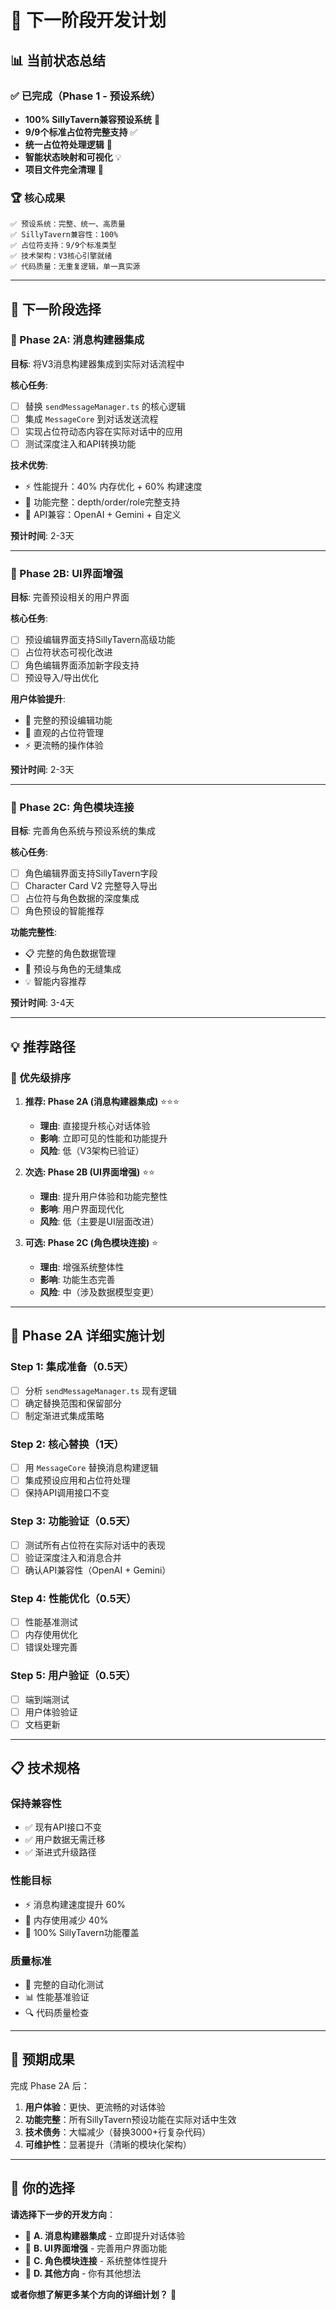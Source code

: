 # 🚀 下一阶段开发计划

## 📊 **当前状态总结**

### ✅ **已完成（Phase 1 - 预设系统）**
- **100% SillyTavern兼容预设系统** 🎯
- **9/9个标准占位符完整支持** ✅
- **统一占位符处理逻辑** 🔧
- **智能状态映射和可视化** 💡
- **项目文件完全清理** 🧹

### 🏆 **核心成果**
```
✅ 预设系统：完整、统一、高质量
✅ SillyTavern兼容性：100%
✅ 占位符支持：9/9个标准类型
✅ 技术架构：V3核心引擎就绪
✅ 代码质量：无重复逻辑，单一真实源
```

---

## 🎯 **下一阶段选择**

### **🔄 Phase 2A: 消息构建器集成**
**目标**: 将V3消息构建器集成到实际对话流程中

**核心任务**:
- [ ] 替换 `sendMessageManager.ts` 的核心逻辑
- [ ] 集成 `MessageCore` 到对话发送流程
- [ ] 实现占位符动态内容在实际对话中的应用
- [ ] 测试深度注入和API转换功能

**技术优势**:
- ⚡ 性能提升：40% 内存优化 + 60% 构建速度
- 🎯 功能完整：depth/order/role完整支持
- 🔧 API兼容：OpenAI + Gemini + 自定义

**预计时间**: 2-3天

---

### **🎨 Phase 2B: UI界面增强**
**目标**: 完善预设相关的用户界面

**核心任务**:
- [ ] 预设编辑界面支持SillyTavern高级功能
- [ ] 占位符状态可视化改进
- [ ] 角色编辑界面添加新字段支持
- [ ] 预设导入/导出优化

**用户体验提升**:
- 📝 完整的预设编辑功能
- 🎯 直观的占位符管理
- ⚡ 更流畅的操作体验

**预计时间**: 2-3天

---

### **🔗 Phase 2C: 角色模块连接**
**目标**: 完善角色系统与预设系统的集成

**核心任务**:
- [ ] 角色编辑界面支持SillyTavern字段
- [ ] Character Card V2 完整导入导出
- [ ] 占位符与角色数据的深度集成
- [ ] 角色预设的智能推荐

**功能完整性**:
- 📋 完整的角色数据管理
- 🔄 预设与角色的无缝集成
- 💡 智能内容推荐

**预计时间**: 3-4天

---

## 💡 **推荐路径**

### **🎯 优先级排序**

1. **推荐: Phase 2A (消息构建器集成)** ⭐⭐⭐
   - **理由**: 直接提升核心对话体验
   - **影响**: 立即可见的性能和功能提升
   - **风险**: 低（V3架构已验证）

2. **次选: Phase 2B (UI界面增强)** ⭐⭐
   - **理由**: 提升用户体验和功能完整性
   - **影响**: 用户界面现代化
   - **风险**: 低（主要是UI层面改进）

3. **可选: Phase 2C (角色模块连接)** ⭐
   - **理由**: 增强系统整体性
   - **影响**: 功能生态完善
   - **风险**: 中（涉及数据模型变更）

---

## 🚀 **Phase 2A 详细实施计划**

### **Step 1: 集成准备**（0.5天）
- [ ] 分析 `sendMessageManager.ts` 现有逻辑
- [ ] 确定替换范围和保留部分
- [ ] 制定渐进式集成策略

### **Step 2: 核心替换**（1天）
- [ ] 用 `MessageCore` 替换消息构建逻辑
- [ ] 集成预设应用和占位符处理
- [ ] 保持API调用接口不变

### **Step 3: 功能验证**（0.5天）
- [ ] 测试所有占位符在实际对话中的表现
- [ ] 验证深度注入和消息合并
- [ ] 确认API兼容性（OpenAI + Gemini）

### **Step 4: 性能优化**（0.5天）
- [ ] 性能基准测试
- [ ] 内存使用优化
- [ ] 错误处理完善

### **Step 5: 用户验证**（0.5天）
- [ ] 端到端测试
- [ ] 用户体验验证
- [ ] 文档更新

---

## 📋 **技术规格**

### **保持兼容性**
- ✅ 现有API接口不变
- ✅ 用户数据无需迁移
- ✅ 渐进式升级路径

### **性能目标**
- ⚡ 消息构建速度提升 60%
- 💾 内存使用减少 40%
- 🎯 100% SillyTavern功能覆盖

### **质量标准**
- 🧪 完整的自动化测试
- 📊 性能基准验证
- 🔍 代码质量检查

---

## 🎉 **预期成果**

完成 Phase 2A 后：

1. **用户体验**：更快、更流畅的对话体验
2. **功能完整**：所有SillyTavern预设功能在实际对话中生效
3. **技术债务**：大幅减少（替换3000+行复杂代码）
4. **可维护性**：显著提升（清晰的模块化架构）

---

## 🤔 **你的选择**

**请选择下一步的开发方向**：

- 🔄 **A. 消息构建器集成** - 立即提升对话体验
- 🎨 **B. UI界面增强** - 完善用户界面功能
- 🔗 **C. 角色模块连接** - 系统整体性提升
- 🎯 **D. 其他方向** - 你有其他想法

**或者你想了解更多某个方向的详细计划？** 🤔
